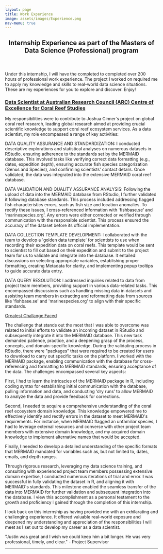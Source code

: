 ```yaml
---
layout: page
title: Work Experience
image: assets/images/Experience.png
nav-menu: true
---
```


<!-- Main -->
<div id="main" class="alt">

<!-- One -->
<section id="one">
	<div class="inner">
		<header class="major">
			<h1>Internship Experience as part of the Masters of Data Science (Professional) program </h1>
		</header>

<!-- Content -->
<h2 id="Professional Experience"></h2>
<p>Under this internship, I will have the completed to completed over 200 hours of professional work experience. The project I worked on required me to  apply my knowledge and skills to real-world data science situations. These are my experiences for you to explore and discover. Enjoy! </p>
<div class="row">
	<div class="6u 12u$(small)">
		<h3><u><b>Data Scientist at Australian Research Council (ARC) Centre of Excellence for Coral Reef Studies</b></u></h3>
		<p>My responsibilities were to contribute to Joshua Cinner's project on global coral reef research, leading global research aimed at providing crucial scientific knowledge to support coral reef ecosystem services. As a data scientist, my role encompassed a range of key activities:</p>
<p>
DATA QUALITY ASSURANCE AND STANDARDIZATION: I conducted descriptive explorations and statistical analyses on numerous datasets in RStudio, ensuring adherence to the standards set by the MERMAID database. This involved tasks like verifying correct data formatting (e.g., dates, expedition depth), ensuring accurate fish species categorization (Genus and Species), and confirming scientists' contact details. Once validated, the data was integrated into the extensive MERMAID coral reef database.</p>
<p>
DATA VALIDATION AND QUALITY ASSURANCE ANALYSIS: Following the upload of data into the MERMAID database from RStudio, I further validated it following database standards. This process included addressing flagged fish characteristics errors, such as fish size and location anomalies. To rectify these issues, I cross-referenced information with 'fishbase.se' and 'marinespecies.org'. Any errors were either corrected or verified through communication with the responsible scientist. This process ensured the accuracy of the dataset before its official implementation.</p>
<p>
DATA COLLECTION TEMPLATE DEVELOPMENT: I collaborated with the team to develop a 'golden data template' for scientists to use when recording their expedition data on coral reefs. This template would be sent to scientist to fill out based on their expedition and submit to the project team for us to validate and integrate into the database. It entailed discussions on selecting appropriate variables, establishing proper formatting, creating Metadata for clarity, and implementing popup tooltips to guide accurate data entry.</p>
<p>
DATA QUERY RESOLUTION: I addressed inquiries related to data from project team members, providing support in various data-related tasks. This encompassed discussions such as handling missing data in datasets and assisting team members in extracting and reformatting data from sources like 'fishbase.se' and 'marinespecies.org' to align with their specific standards.</p>

<p>
<u> Greatest Challange Faced </u></p>
<p>
The challenge that stands out the most that I was able to overcome was related to initial efforts to validate an incoming dataset in RStudio and subsequently integrate it into the MERMAID database. This new task demanded patience, practice, and a deepening grasp of the process, concepts, and domain-specific knowledge. During the validating process in RStudio, there were "packages" that were required to be created for users to download to carry out specific tasks on the platform. I worked with the MERMAID package, enabling communication with the database for cross-referencing and formatting to MERMAID standards, ensuring acceptance of the data. The challenges encompassed several key aspects:
</p>
<p>
First, I had to learn the intricacies of the MERMAID package in R, including coding syntax for establishing initial communication with the database, pulling information and data, and conducting 'dry runs' to allow MERMAID to analyze the data and provide feedback for corrections.
</p>
<p>
Second, I needed to acquire a comprehensive understanding of the coral reef ecosystem domain knowledge. This knowledge empowered me to effectively identify and rectify errors in the dataset to meet MERMAID's requirements. For instance, when MERMAID flagged an unfamiliar species, I had to leverage external resources and converse with other project team members with extensive domain knowledge, and my acquired domain knowledge to implement alternative names that would be accepted.
</p>
<p>
Finally, I needed to develop a detailed understanding of the specific formats that MERMAID mandated for variables such as, but not limited to, dates, emails, and depth ranges.
</p>
<p>
Through rigorous research, leveraging my data science training, and consulting with experienced project team members possessing extensive domain expertise, I conducted numerous iterations of trial and error. I was successful in fully validating the dataset in R, and aligning it with MERMAID's standards. This milestone enabled the seamless transfer of the data into MERMAID for further validation and subsequent integration into the database. I view this accomplishment as a personal testament to the growth and proficiency I gained through the completion of this internship.
</p>
<p>
I look back on this internship as having provided me with an exhilarating and challenging experience. It offered valuable real-world exposure and deepened my understanding and appreciation of the responsibilities I will meet as I set out to develop my career as a data scientist.
		</p>
<p>
"Justin was great and I wish we could keep him a bit longer. He was very professional, timely, and clear." - Project Supervisor
</p>
	</div>

</div>

<hr class="major" />
